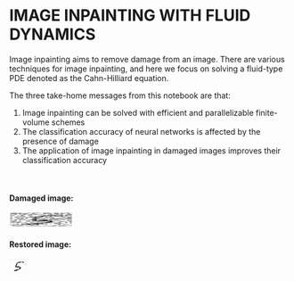 # IMAGE INPAINTING WITH FLUID DYNAMICS

Image inpainting aims to remove damage from an image. There are various techniques for image inpainting, and here we focus on solving a fluid-type PDE denoted as the Cahn-Hilliard equation.

The three take-home messages from this notebook are that:

1. Image inpainting can be solved with efficient and parallelizable finite-volume schemes
2. The classification accuracy of neural networks is affected by the presence of damage 
3. The application of image inpainting in damaged images improves their classification accuracy

<p>&nbsp;</p>

#### Damaged image:
<img src="images/damage_23.png" style="width:3cm;height:25px;" >

#### Restored image:
<img src="images/inpainting_23.png" style="width:30px;height:25px;" >
